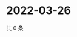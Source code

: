 # 2022-03-26

共 0 条

<!-- BEGIN WEIBO -->
<!-- 最后更新时间 Sat Mar 26 2022 22:13:25 GMT+0800 (China Standard Time) -->

<!-- END WEIBO -->
